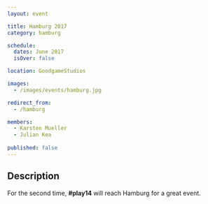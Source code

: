 ```yaml
---
layout: event

title: Hamburg 2017
category: hamburg

schedule:
  dates: June 2017
  isOver: false

location: GoodgameStudios

images:
  - /images/events/hamburg.jpg

redirect_from:
  - /hamburg

members:
  - Karsten Mueller
  - Julian Kea
  
published: false
---
```


## Description
For the second time, **#play14** will reach Hamburg for a great event.
